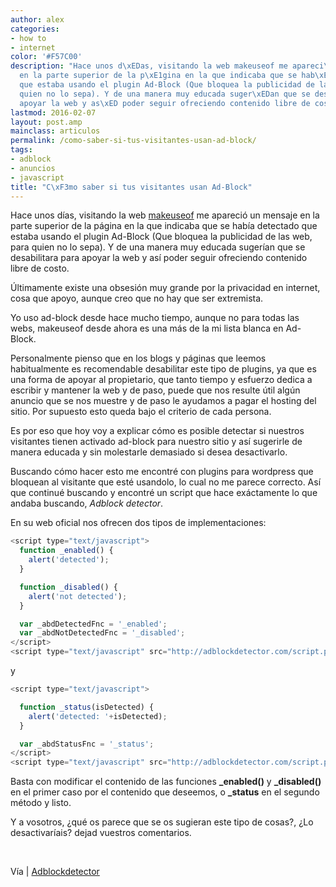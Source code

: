 ```yaml
---
author: alex
categories:
- how to
- internet
color: '#F57C00'
description: "Hace unos d\xEDas, visitando la web makeuseof me apareci\xF3 un mensaje
  en la parte superior de la p\xE1gina en la que indicaba que se hab\xEDa detectado
  que estaba usando el plugin Ad-Block (Que bloquea la publicidad de las web, para
  quien no lo sepa). Y de una manera muy educada suger\xEDan que se desabilitara para
  apoyar la web y as\xED poder seguir ofreciendo contenido libre de costo."
lastmod: 2016-02-07
layout: post.amp
mainclass: articulos
permalink: /como-saber-si-tus-visitantes-usan-ad-block/
tags:
- adblock
- anuncios
- javascript
title: "C\xF3mo saber si tus visitantes usan Ad-Block"
---
```


[<amp-img on="tap:lightbox1" role="button" tabindex="0" layout="responsive" title="adblock-plus-logo" src="/img/2012/07/adblock-plus-logo11.png" alt="" width="128px" height="128px" />][1]
Hace unos días, visitando la web <a href="http://www.makeuseof.com/" target="_blank">makeuseof</a> me apareció un mensaje en la parte superior de la página en la que indicaba que se había detectado que estaba usando el plugin Ad-Block (Que bloquea la publicidad de las web, para quien no lo sepa). Y de una manera muy educada sugerían que se desabilitara para apoyar la web y así poder seguir ofreciendo contenido libre de costo.

Últimamente existe una obsesión muy grande por la privacidad en internet, cosa que apoyo, aunque creo que no hay que ser extremista.

Yo uso ad-block desde hace mucho tiempo, aunque no para todas las webs, makeuseof desde ahora es una más de la mi lista blanca en Ad-Block.

Personalmente pienso que en los blogs y páginas que leemos habitualmente es recomendable desabilitar este tipo de plugins, ya que es una forma de apoyar al propietario, que tanto tiempo y esfuerzo dedica a escribir y mantener la web y de paso, puede que nos resulte útil algún anuncio que se nos muestre y de paso le ayudamos a pagar el hosting del sitio. Por supuesto esto queda bajo el criterio de cada persona.

Es por eso que hoy voy a explicar cómo es posible detectar si nuestros visitantes tienen activado ad-block para nuestro sitio y así sugerirle de manera educada y sin molestarle demasiado si desea desactivarlo.

<!--more--><!--ad-->


Buscando cómo hacer esto me encontré con plugins para wordpress que bloquean al visitante que esté usandolo, lo cual no me parece correcto. Así que continué buscando y encontré un script que hace exáctamente lo que andaba buscando, *Adblock detector*.

En su web oficial nos ofrecen dos tipos de implementaciones:

```javascript
<script type="text/javascript">
  function _enabled() {
    alert('detected');
  }

  function _disabled() {
    alert('not detected');
  }

  var _abdDetectedFnc = '_enabled';
  var _abdNotDetectedFnc = '_disabled';
</script>
<script type="text/javascript" src="http://adblockdetector.com/script.php"></script>
```

y

```javascript
<script type="text/javascript">

  function _status(isDetected) {
    alert('detected: '+isDetected);
  }

  var _abdStatusFnc = '_status';
</script>
<script type="text/javascript" src="http://adblockdetector.com/script.php"></script>
```

Basta con modificar el contenido de las funciones **_enabled()** y **_disabled()** en el primer caso por el contenido que deseemos, o **_status** en el segundo método y listo.

Y a vosotros, ¿qué os parece que se os sugieran este tipo de cosas?, ¿Lo desactivaríais? dejad vuestros comentarios.

&nbsp;

Vía | <a href="http://adblockdetector.com/" target="_blank">Adblockdetector</a>



 [1]: https://elbauldelprogramador.com/img/2012/07/adblock-plus-logo11.png
